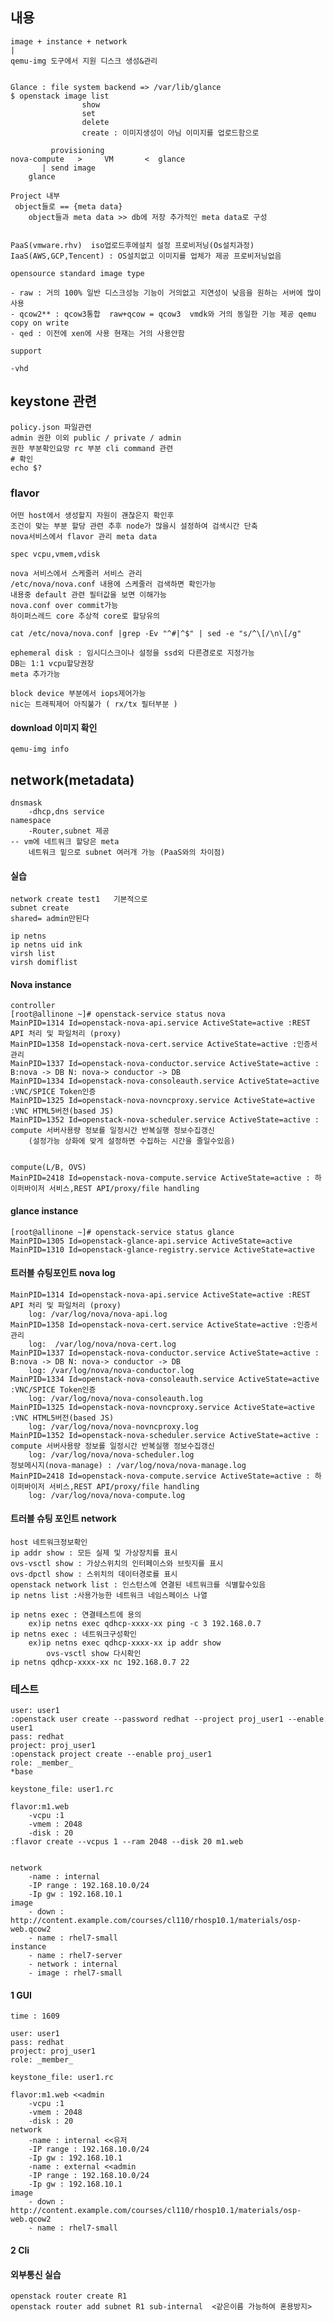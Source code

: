 ## 내용
    image + instance + network
    |
    qemu-img 도구에서 지원 디스크 생성&관리


    Glance : file system backend => /var/lib/glance
    $ openstack image list
                    show
                    set
                    delete
                    create : 이미지생성이 아님 이미지를 업로드함으로
                    
             provisioning 
    nova-compute   >     VM       <  glance
           | send image
        glance
    
    Project 내부
     object들로 == {meta data}
        object들과 meta data >> db에 저장 추가적인 meta data로 구성
    
    
    PaaS(vmware.rhv)  iso업로드후에설치 설정 프로비저닝(Os설치과정)
    IaaS(AWS,GCP,Tencent) : OS설치없고 이미지를 업체가 제공 프로비저닝없음
                   
    opensource standard image type

    - raw : 거의 100% 일반 디스크성능 기능이 거의없고 지연성이 낮음을 원하는 서버에 많이사용
    - qcow2** : qcow3통합  raw+qcow = qcow3  vmdk와 거의 동일한 기능 제공 qemu copy on write
    - qed : 이전에 xen에 사용 현재는 거의 사용안함

    support

    -vhd 
    
    
## keystone 관련
    policy.json 파일관련 
    admin 권한 이외 public / private / admin
    권한 부분확인요망 rc 부분 cli command 관련 
    # 확인
    echo $?
    
### flavor
    
    어떤 host에서 생성할지 자원이 괜찮은지 확인후 
    조건이 맞는 부분 할당 관련 추후 node가 많을시 설정하여 검색시간 단축
    nova서비스에서 flavor 관리 meta data
     
    spec vcpu,vmem,vdisk 
    
    nova 서비스에서 스케줄러 서비스 관리 
    /etc/nova/nova.conf 내용에 스케줄러 검색하면 확인가능
    내용중 default 관련 필터값을 보면 이해가능
    nova.conf over commit가능
    하이퍼스레드 core 추상적 core로 할당유의
    
    cat /etc/nova/nova.conf |grep -Ev "^#|^$" | sed -e "s/^\[/\n\[/g"
    
    ephemeral disk : 임시디스크이나 설정을 ssd외 다른경로로 지정가능
    DB는 1:1 vcpu할당권장
    meta 추가가능
    
    block device 부분에서 iops제어가능
    nic는 트래픽제어 아직불가 ( rx/tx 필터부분 )
#### download 이미지 확인
    qemu-img info
    
## network(metadata)
    dnsmask
        -dhcp,dns service
    namespace
        -Router,subnet 제공
    -- vm에 네트워크 할당은 meta
        네트워크 밑으로 subnet 여러개 가능 (PaaS와의 차이점)
        
        
#### 실습
    network create test1   기본적으로 
    subnet create 
    shared= admin만된다
    
    ip netns
    ip netns uid ink 
    virsh list
    virsh domiflist 


#### Nova instance 
    controller
    [root@allinone ~]# openstack-service status nova
    MainPID=1314 Id=openstack-nova-api.service ActiveState=active :REST API 처리 및 파일처리 (proxy)
    MainPID=1358 Id=openstack-nova-cert.service ActiveState=active :인증서 관리
    MainPID=1337 Id=openstack-nova-conductor.service ActiveState=active : B:nova -> DB N: nova-> conductor -> DB
    MainPID=1334 Id=openstack-nova-consoleauth.service ActiveState=active :VNC/SPICE Token인증
    MainPID=1325 Id=openstack-nova-novncproxy.service ActiveState=active :VNC HTML5버전(based JS)
    MainPID=1352 Id=openstack-nova-scheduler.service ActiveState=active : compute 서버사용량 정보를 일정시간 반복실행 정보수집갱신
        (설정가능 상화에 맞게 설정하면 수집하는 시간을 줄일수있음)
    
    
    compute(L/B, OVS)
    MainPID=2418 Id=openstack-nova-compute.service ActiveState=active : 하이퍼바이저 서비스,REST API/proxy/file handling
    
#### glance instance
    [root@allinone ~]# openstack-service status glance
    MainPID=1305 Id=openstack-glance-api.service ActiveState=active
    MainPID=1310 Id=openstack-glance-registry.service ActiveState=active
    
#### 트러블 슈팅포인트 nova log
    MainPID=1314 Id=openstack-nova-api.service ActiveState=active :REST API 처리 및 파일처리 (proxy)
        log: /var/log/nova/nova-api.log
    MainPID=1358 Id=openstack-nova-cert.service ActiveState=active :인증서 관리
        log:  /var/log/nova/nova-cert.log
    MainPID=1337 Id=openstack-nova-conductor.service ActiveState=active : B:nova -> DB N: nova-> conductor -> DB
        log: /var/log/nova/nova-conductor.log
    MainPID=1334 Id=openstack-nova-consoleauth.service ActiveState=active :VNC/SPICE Token인증
        log: /var/log/nova/nova-consoleauth.log
    MainPID=1325 Id=openstack-nova-novncproxy.service ActiveState=active :VNC HTML5버전(based JS)
        log: /var/log/nova/nova-novncproxy.log
    MainPID=1352 Id=openstack-nova-scheduler.service ActiveState=active : compute 서버사용량 정보를 일정시간 반복실행 정보수집갱신
        log: /var/log/nova/nova-scheduler.log
    정보메시지(nova-manage) : /var/log/nova/nova-manage.log
    MainPID=2418 Id=openstack-nova-compute.service ActiveState=active : 하이퍼바이저 서비스,REST API/proxy/file handling
        log: /var/log/nova/nova-compute.log
#### 트러블 슈팅 포인트 network
    host 네트워크정보확인
    ip addr show : 모든 실제 및 가상장치를 표시
    ovs-vsctl show : 가상스위치의 인터페이스와 브릿지를 표시
    ovs-dpctl show : 스위치의 데이터경로를 표시
    openstack network list : 인스턴스에 연결된 네트워크를 식별할수있음
    ip netns list :사용가능한 네트워크 네임스페이스 나열
    
    ip netns exec : 연결테스트에 용의
        ex)ip netns exec qdhcp-xxxx-xx ping -c 3 192.168.0.7
    ip netns exec : 네트워크구성확인
        ex)ip netns exec qdhcp-xxxx-xx ip addr show
            ovs-vsctl show 다시확인
    ip netns qdhcp-xxxx-xx nc 192.168.0.7 22 


### 테스트
    user: user1
    :openstack user create --password redhat --project proj_user1 --enable user1
    pass: redhat
    project: proj_user1
    :openstack project create --enable proj_user1
    role: _member_
    *base

    keystone_file: user1.rc
    
    flavor:m1.web
        -vcpu :1
        -vmem : 2048
        -disk : 20
    :flavor create --vcpus 1 --ram 2048 --disk 20 m1.web
    
    
    network
        -name : internal
        -IP range : 192.168.10.0/24
        -Ip gw : 192.168.10.1
    image
        - down : http://content.example.com/courses/cl110/rhosp10.1/materials/osp-web.qcow2
        - name : rhel7-small
    instance 
        - name : rhel7-server
        - network : internal
        - image : rhel7-small
        
#### 1 GUI
    time : 1609
    
    user: user1
    pass: redhat
    project: proj_user1
    role: _member_
    
    keystone_file: user1.rc
    
    flavor:m1.web <<admin
        -vcpu :1
        -vmem : 2048
        -disk : 20
    network  
        -name : internal <<유저
        -IP range : 192.168.10.0/24
        -Ip gw : 192.168.10.1
        -name : external <<admin
        -IP range : 192.168.10.0/24
        -Ip gw : 192.168.10.1
    image
        - down : http://content.example.com/courses/cl110/rhosp10.1/materials/osp-web.qcow2
        - name : rhel7-small
#### 2 Cli
    
    
    
    
#### 외부통신 실습
    openstack router create R1
    openstack router add subnet R1 sub-internal  <같은이름 가능하여 혼용방지>
    
